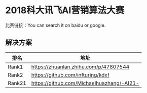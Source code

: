 
# 2018科大讯飞AI营销算法大赛

比赛链接：You can search it on baidu or google.

## 解决方案
|排名|地址|
|----|----|
|Rank1|https://zhuanlan.zhihu.com/p/47807544|
|Rank2|https://github.com/infturing/kdxf|
|Rank21|https://github.com/Michaelhuazhang/-AI21-|
